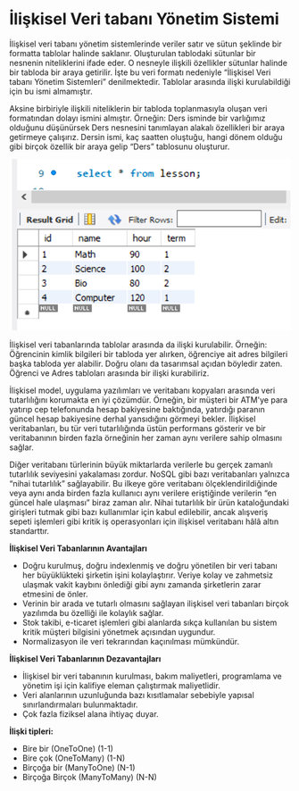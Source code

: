 # İlişkisel Veri tabanı Yönetim Sistemi

İlişkisel veri tabanı yönetim sistemlerinde veriler satır ve sütun şeklinde bir formatta tablolar halinde saklanır. Oluşturulan tablodaki sütunlar bir nesnenin niteliklerini ifade eder. O nesneyle ilişkili özellikler sütunlar halinde bir tabloda bir araya getirilir. İşte bu veri formatı nedeniyle “İlişkisel Veri tabanı Yönetim Sistemleri” denilmektedir. Tablolar arasında ilişki kurulabildiği için bu ismi almamıştır.

Aksine birbiriyle ilişkili niteliklerin bir tabloda toplanmasıyla oluşan veri formatından dolayı ismini almıştır. Örneğin: Ders isminde bir varlığımız olduğunu düşünürsek Ders nesnesini tanımlayan alakalı özellikleri bir araya getirmeye çalışırız. Dersin ismi, kaç saatten oluştuğu, hangi dönem olduğu gibi birçok özellik bir araya gelip “Ders” tablosunu oluşturur.

![](figures/image_1.png)

İlişkisel veri tabanlarında tablolar arasında da ilişki kurulabilir. Örneğin: Öğrencinin kimlik bilgileri bir tabloda yer alırken, öğrenciye ait adres bilgileri başka tabloda yer alabilir. Doğru olanı da tasarımsal açıdan böyledir zaten. Öğrenci ve Adres tabloları arasında bir ilişki kurabiliriz. 

İlişkisel model, uygulama yazılımları ve veritabanı kopyaları arasında veri tutarlılığını korumakta en iyi çözümdür. Örneğin, bir müşteri bir ATM'ye para yatırıp cep telefonunda hesap bakiyesine baktığında, yatırdığı paranın güncel hesap bakiyesine derhal yansıdığını görmeyi bekler. İlişkisel veritabanları, bu tür veri tutarlılığında üstün performans gösterir ve bir veritabanının birden fazla örneğinin her zaman aynı verilere sahip olmasını sağlar.

Diğer veritabanı türlerinin büyük miktarlarda verilerle bu gerçek zamanlı tutarlılık seviyesini yakalaması zordur. NoSQL gibi bazı veritabanları yalnızca “nihai tutarlılık” sağlayabilir. Bu ilkeye göre veritabanı ölçeklendirildiğinde veya aynı anda birden fazla kullanıcı aynı verilere eriştiğinde verilerin “en güncel hale ulaşması” biraz zaman alır. Nihai tutarlılık bir ürün kataloğundaki girişleri tutmak gibi bazı kullanımlar için kabul edilebilir, ancak alışveriş sepeti işlemleri gibi kritik iş operasyonları için ilişkisel veritabanı hâlâ altın standarttır. 

**İlişkisel Veri Tabanlarının Avantajları**

* Doğru kurulmuş, doğru indexlenmiş ve doğru yönetilen bir veri tabanı her büyüklükteki şirketin işini kolaylaştırır. Veriye kolay ve zahmetsiz ulaşmak vakit kaybını önlediği gibi aynı zamanda şirketlerin zarar etmesini de önler.
* Verinin bir arada ve tutarlı olmasını sağlayan ilişkisel veri tabanları birçok yazılımda bu özelliği ile kolaylık sağlar.
* Stok takibi, e-ticaret işlemleri gibi alanlarda sıkça kullanılan bu sistem kritik müşteri bilgisini yönetmek açısından uygundur.
* Normalizasyon ile veri tekrarından kaçınılması mümkündür.

**İlişkisel Veri Tabanlarının Dezavantajları**

* İlişkisel bir veri tabanının kurulması, bakım maliyetleri, programlama ve yönetim işi için kalifiye eleman çalıştırmak maliyetlidir.
* Veri alanlarının uzunluğunda bazı kısıtlamalar sebebiyle yapısal sınırlandırmaları bulunmaktadır.
* Çok fazla fiziksel alana ihtiyaç duyar.

**İlişki tipleri:**

* Bire bir (OneToOne) (1-1) 
* Bire çok (OneToMany) (1-N) 
* Birçoğa bir (ManyToOne) (N-1) 
* Birçoğa Birçok (ManyToMany) (N-N) 